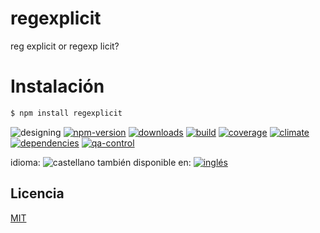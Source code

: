 <!--multilang v0 es:LEEME.md en:README.md -->
# regexplicit
reg explicit or regexp licit?

<!--lang:es-->
# Instalación
<!--lang:en--]
# Install
[!--lang:*-->
```sh
$ npm install regexplicit
```

<!-- cucardas -->
![designing](https://img.shields.io/badge/stability-designing-red.svg)
[![npm-version](https://img.shields.io/npm/v/regexplicit.svg)](https://npmjs.org/package/regexplicit)
[![downloads](https://img.shields.io/npm/dm/regexplicit.svg)](https://npmjs.org/package/regexplicit)
[![build](https://img.shields.io/travis/codenautas/regexplicit/master.svg)](https://travis-ci.org/codenautas/regexplicit)
[![coverage](https://img.shields.io/coveralls/codenautas/regexplicit/master.svg)](https://coveralls.io/r/codenautas/regexplicit)
[![climate](https://img.shields.io/codeclimate/github/codenautas/regexplicit.svg)](https://codeclimate.com/github/codenautas/regexplicit)
[![dependencies](https://img.shields.io/david/codenautas/regexplicit.svg)](https://david-dm.org/codenautas/regexplicit)
[![qa-control](http://codenautas.com/github/codenautas/regexplicit.svg)](http://codenautas.com/github/codenautas/regexplicit)


<!--multilang buttons-->

idioma: ![castellano](https://raw.githubusercontent.com/codenautas/multilang/master/img/lang-es.png)
también disponible en:
[![inglés](https://raw.githubusercontent.com/codenautas/multilang/master/img/lang-en.png)](README.md)

<!--lang:es-->
## Licencia
<!--lang:en--]
## License
[!--lang:*-->

[MIT](LICENSE)

